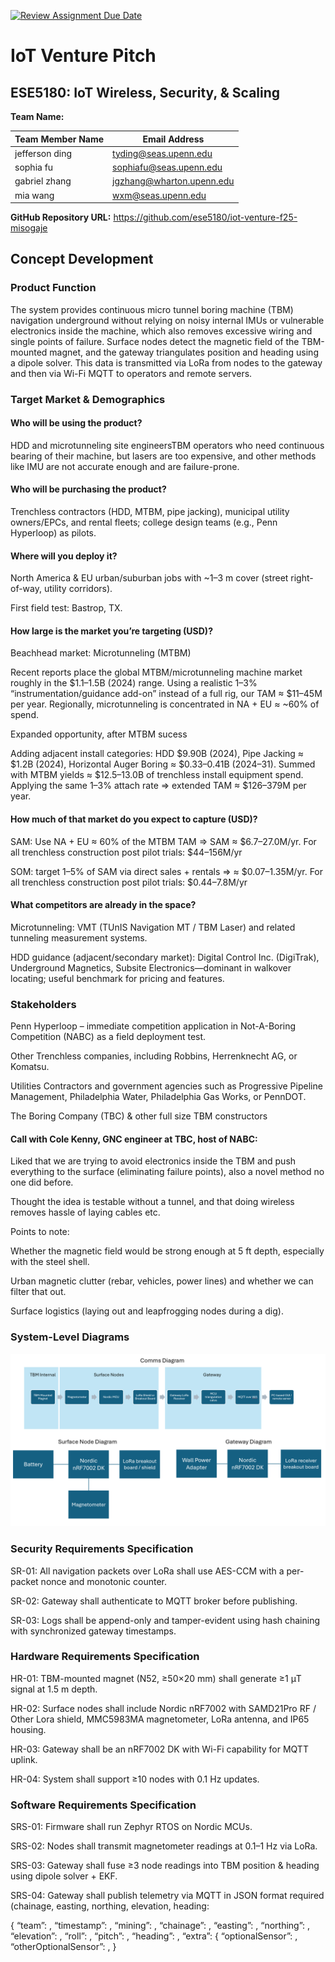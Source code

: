 [![Review Assignment Due Date](https://classroom.github.com/assets/deadline-readme-button-22041afd0340ce965d47ae6ef1cefeee28c7c493a6346c4f15d667ab976d596c.svg)](https://classroom.github.com/a/9GQ6o4cu)

# IoT Venture Pitch

## ESE5180: IoT Wireless, Security, & Scaling

**Team Name:**

| Team Member Name | Email Address             |
| ---------------- | ------------------------- |
| jefferson ding   | tyding@seas.upenn.edu     |
| sophia fu        | sophiafu@seas.upenn.edu   |
| gabriel zhang    | jgzhang@wharton.upenn.edu |
| mia wang         | wxm@seas.upenn.edu        |

**GitHub Repository URL:** https://github.com/ese5180/iot-venture-f25-misogaje

## Concept Development

### Product Function

The system provides continuous micro tunnel boring machine (TBM) navigation underground without relying on noisy internal IMUs or vulnerable electronics inside the machine, which also removes excessive wiring and single points of failure. Surface nodes detect the magnetic field of the TBM-mounted magnet, and the gateway triangulates position and heading using a dipole solver. This data is transmitted via LoRa from nodes to the gateway and then via Wi-Fi MQTT to operators and remote servers.

### Target Market & Demographics

#### Who will be using the product?

HDD and microtunneling site engineersTBM operators who need continuous bearing of their machine, but lasers are too expensive, and other methods like IMU are not accurate enough and are failure-prone.

#### Who will be purchasing the product?

Trenchless contractors (HDD, MTBM, pipe jacking), municipal utility owners/EPCs, and rental fleets; college design teams (e.g., Penn Hyperloop) as pilots.

#### Where will you deploy it?

North America & EU urban/suburban jobs with ~1–3 m cover (street right-of-way, utility corridors).

First field test: Bastrop, TX.

#### How large is the market you’re targeting (USD)?

Beachhead market: Microtunneling (MTBM)

Recent reports place the global MTBM/microtunneling machine market roughly in the $1.1–1.5B (2024) range. Using a realistic 1–3% “instrumentation/guidance add-on” instead of a full rig, our TAM ≈ $11–45M per year. Regionally, microtunneling is concentrated in NA + EU ≈ ~60% of spend.

Expanded opportunity, after MTBM sucess

Adding adjacent install categories: HDD $9.90B (2024), Pipe Jacking ≈ $1.2B (2024), Horizontal Auger Boring ≈ $0.33–0.41B (2024–31). Summed with MTBM yields ≈ $12.5–13.0B of trenchless install equipment spend. Applying the same 1–3% attach rate ⇒ extended TAM ≈ $126–379M per year.

#### How much of that market do you expect to capture (USD)?

SAM: Use NA + EU ≈ 60% of the MTBM TAM ⇒ SAM ≈ $6.7–27.0M/yr. For all trenchless construction post pilot trials: $44–156M/yr

SOM: target 1–5% of SAM via direct sales + rentals ⇒ ≈ $0.07–1.35M/yr. For all trenchless construction post pilot trials: $0.44–7.8M/yr

#### What competitors are already in the space?

Microtunneling: VMT (TUnIS Navigation MT / TBM Laser) and related tunneling measurement systems. 

HDD guidance (adjacent/secondary market): Digital Control Inc. (DigiTrak), Underground Magnetics, Subsite Electronics—dominant in walkover locating; useful benchmark for pricing and features. 

### Stakeholders

Penn Hyperloop – immediate competition application in Not-A-Boring Competition (NABC) as a field deployment test.

Other Trenchless companies, including Robbins, Herrenknecht AG, or Komatsu.

Utilities Contractors and government agencies such as Progressive Pipeline Management, Philadelphia Water, Philadelphia Gas Works, or PennDOT.

The Boring Company (TBC) & other full size TBM constructors

#### Call with Cole Kenny, GNC engineer at TBC, host of NABC:

Liked that we are trying to avoid electronics inside the TBM and push everything to the surface (eliminating failure points), also a novel method no one did before.

Thought the idea is testable without a tunnel, and that doing wireless removes hassle of laying cables etc.

Points to note:

Whether the magnetic field would be strong enough at 5 ft depth, especially with the steel shell.

Urban magnetic clutter (rebar, vehicles, power lines) and whether we can filter that out.

Surface logistics (laying out and leapfrogging nodes during a dig).

### System-Level Diagrams

![alt text](image.png)

### Security Requirements Specification

SR-01: All navigation packets over LoRa shall use AES-CCM with a per-packet nonce and monotonic counter.

SR-02: Gateway shall authenticate to MQTT broker before publishing.

SR-03: Logs shall be append-only and tamper-evident using hash chaining with synchronized gateway timestamps.

### Hardware Requirements Specification

HR-01: TBM-mounted magnet (N52, ≥50×20 mm) shall generate ≥1 μT signal at 1.5 m depth.

HR-02: Surface nodes shall include Nordic nRF7002 with SAMD21Pro RF / Other Lora shield, MMC5983MA magnetometer, LoRa antenna, and IP65 housing.

HR-03: Gateway shall be an nRF7002 DK with Wi-Fi capability for MQTT uplink.

HR-04: System shall support ≥10 nodes with 0.1 Hz updates.

### Software Requirements Specification

SRS-01: Firmware shall run Zephyr RTOS on Nordic MCUs.

SRS-02: Nodes shall transmit magnetometer readings at 0.1–1 Hz via LoRa.

SRS-03: Gateway shall fuse ≥3 node readings into TBM position & heading using dipole solver + EKF.

SRS-04: Gateway shall publish telemetry via MQTT in JSON format required  (chainage, easting, northing, elevation, heading:

{ “team”: <string-formatted team name>, “timestamp”: <UNIX timestamp>, “mining”: <boolean mining flag>, “chainage”: <float-formatted chainage in m>, “easting”: <float-formatted easting in m>, “northing”: <float-formatted northing in m>, “elevation”: <float-formatted elevation in m>, “roll”: <float-formatted roll in radians>, “pitch”: <float-formatted pitch in radians>, “heading”: <float-formatted heading in radians>, “extra”: { “optionalSensor”: <data>, “otherOptionalSensor”: <data>, }
